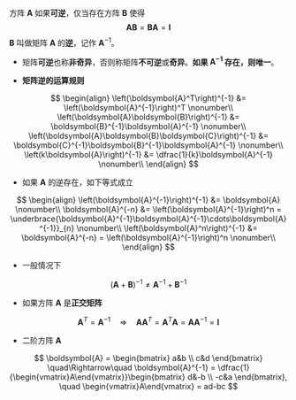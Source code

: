 方阵 $\boldsymbol{A}$ 如果**可逆**，仅当存在方阵 $\boldsymbol{B}$​ 使得
$$
\boldsymbol{A}\boldsymbol{B} = \boldsymbol{B}\boldsymbol{A} = \boldsymbol{I}
$$
$\boldsymbol{B}$ 叫做矩阵 $\boldsymbol{A}$ 的**逆**，记作 $\boldsymbol{A}^{-1}$。

- 矩阵**可逆**也称**非奇异**，否则称矩阵**不可逆**或**奇异**。**如果 $\boldsymbol{A}^{-1}$ 存在，则唯一**。

- **矩阵逆的运算规则**

$$
\begin{align}
\left(\boldsymbol{A}^T\right)^{-1} &= \left(\boldsymbol{A}^{-1}\right)^T \nonumber\\
\left(\boldsymbol{A}\boldsymbol{B}\right)^{-1} &= \boldsymbol{B}^{-1}\boldsymbol{A}^{-1} \nonumber\\
\left(\boldsymbol{A}\boldsymbol{B}\boldsymbol{C}\right)^{-1} &= \boldsymbol{C}^{-1}\boldsymbol{B}^{-1}\boldsymbol{A}^{-1} \nonumber\\
\left(k\boldsymbol{A}\right)^{-1} &= \dfrac{1}{k}\boldsymbol{A}^{-1} \nonumber\\
\end{align}
$$

- 如果 $\boldsymbol{A}$ 的逆存在，如下等式成立

$$
\begin{align}
\left(\boldsymbol{A}^{-1}\right)^{-1} &= \boldsymbol{A} \nonumber\\
\boldsymbol{A}^{-n} &= \left(\boldsymbol{A}^{-1}\right)^n = \underbrace{\boldsymbol{A}^{-1}\boldsymbol{A}^{-1}\cdots\boldsymbol{A}^{-1}}_{n} \nonumber\\
\left(\boldsymbol{A}^n\right)^{-1} &= \boldsymbol{A}^{-n} = \left(\boldsymbol{A}^{-1}\right)^n \nonumber\\
\end{align}
$$

- 一般情况下

$$
\left(\boldsymbol{A} + \boldsymbol{B}\right)^{-1} \neq \boldsymbol{A}^{-1} + \boldsymbol{B}^{-1}
$$

- 如果方阵 $\boldsymbol{A}$ 是**正交矩阵**

$$
\boldsymbol{A}^T = \boldsymbol{A}^{-1} 
\quad\Rightarrow\quad
\boldsymbol{A}\boldsymbol{A}^T = \boldsymbol{A}^T\boldsymbol{A} = \boldsymbol{A}\boldsymbol{A}^{-1} = \boldsymbol{I}
$$

- 二阶方阵 $\boldsymbol{A}$

$$
\boldsymbol{A} = \begin{bmatrix} a&b \\ c&d \end{bmatrix}
\quad\Rightarrow\quad
\boldsymbol{A}^{-1} = \dfrac{1}{\begin{vmatrix}A\end{vmatrix}}\begin{bmatrix} d&-b \\ -c&a \end{bmatrix}, \quad \begin{vmatrix}A\end{vmatrix} = ad-bc
$$

